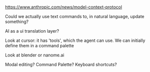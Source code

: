

https://www.anthropic.com/news/model-context-protocol

Could we actually use text commands to, in natural language, update something?

 AI as a ui translation layer?

Look at cursor: it has 'tools', which the agent can use. We can initially define them in a command palette

Look at blender or nanome.ai






Modal editing?
Command Palette?
Keyboard shortcuts?

